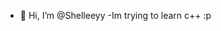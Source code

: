 - 👋 Hi, I’m @Shelleeyy
-Im trying to learn c++ :p


<!---
Shelleeyy/Shelleeyy is a ✨ special ✨ repository because its `README.md` (this file) appears on your GitHub profile.
You can click the Preview link to take a look at your changes.
--->
